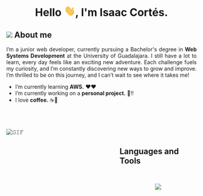 <h1 align="center">Hello <img src="https://raw.githubusercontent.com/ABSphreak/ABSphreak/master/gifs/Hi.gif" width="30px">, I'm Isaac Cortés.</h1>

## <picture><img src = "https://github.com/7oSkaaa/7oSkaaa/blob/main/Images/about_me.gif?raw=true" width = 30px></picture> About me

<p align="justify">
    I’m a junior web developer, currently pursuing a Bachelor's degree in <b>Web Systems Development</b> at the University of Guadalajara.
    I still have a lot to learn, every day feels like an exciting new adventure. Each challenge fuels my curiosity, and I’m constantly discovering new ways to grow and improve.
    I’m thrilled to be on this journey, and I can’t wait to see where it takes me!
</p>

- I’m currently learning **AWS.** :heart::heart: 
- I’m currently working on a **personal project.** :eyes::bangbang:
- I love **coffee.** :coffee::sparkling_heart:
<br/>
<br/>


<a target="_blank"><img align="left" height="300" width="300" alt="𝙶𝙸𝙵" src="https://github.com/JayantGoel001/JayantGoel001/blob/master/GIF/github.gif"></a>
<br/>

<h2 align-"center">Languages and Tools</h2>  
<br/>
<p align="center">
  <a href="https://skillicons.dev">
      <img src="https://skillicons.dev/icons?i=typescript,js,html,css,tailwind,react,nextjs,nodejs,express,mysql,postgresql,mongodb,git&perline=5" />
  </a>
</p>
<br/>
